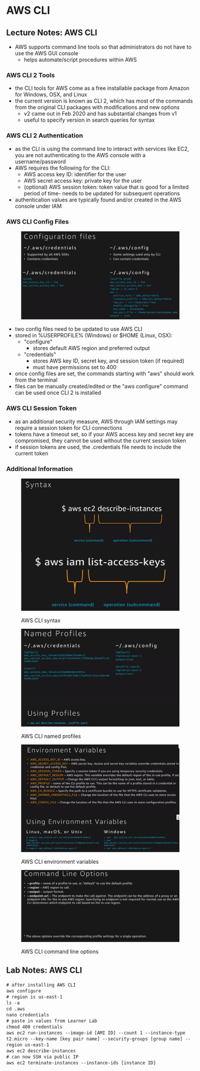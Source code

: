 # AWS CLI

## Lecture Notes: AWS CLI

* AWS supports command line tools so that administrators do not have to use the AWS GUI console
  * helps automate/script procedures within AWS

### AWS CLI 2 Tools

* the CLI tools for AWS come as a free installable package from Amazon for Windows, OSX, and Linux
* the current version is known as CLI 2, which has most of the commands from the original CLI packages with modifications and new options
  * v2 came out in Feb 2020 and has substantial changes from v1
  * useful to specify version in search queries for syntax

### AWS CLI 2 Authentication

* as the CLI is using the command line to interact with services like EC2, you are not authenticating to the AWS console with a username/password
* AWS requires the following for the CLI:
  * AWS access key ID: identifier for the user
  * AWS secret access key: private key for the user
  * (optional) AWS session token: token value that is good for a limited period of time- needs to be updated for subsequent operations
* authentication values are typically found and/or created in the AWS console under IAM

### AWS CLI Config Files

<figure><img src=".gitbook/assets/{6A1BC8C2-7550-4441-AF97-B0133F2676C3}.png" alt=""><figcaption></figcaption></figure>

* two config files need to be updated to use AWS CLI
* stored in %USERPROFILE% (Windows) or $HOME (Linux, OSX):
  * "configure"
    * stores default AWS region and preferred output
  * "credentials"
    * stores AWS key ID, secret key, and session token (if required)
    * must have permissions set to 400
* once config files are set, the commands starting with "aws" should work from the terminal
* files can be manually created/edited or the "aws configure" command can be used once CLI 2 is installed

### AWS CLI Session Token

* as an additional security measure, AWS through IAM settings may require a session token for CLI connections
* tokens have a timeout set, so if your AWS access key and secret key are compromised, they cannot be used without the current session token
* if session tokens are used, the .credentials file needs to include the current token

### Additional Information

<figure><img src=".gitbook/assets/{5CC57224-0988-40BD-B196-B0A45B2F9A10}.png" alt=""><figcaption><p>AWS CLI syntax</p></figcaption></figure>

<figure><img src=".gitbook/assets/{18CD766D-63DF-4116-B2C1-5195878149F5}.png" alt=""><figcaption><p>AWS CLI named profiles</p></figcaption></figure>

<figure><img src=".gitbook/assets/{29F7D546-83D6-4D03-BDDC-4877A281DA31}.png" alt=""><figcaption><p>AWS CLI environment variables</p></figcaption></figure>

<figure><img src=".gitbook/assets/{F29BC407-1005-4B31-A46F-9F2DA7AB6BF3}.png" alt=""><figcaption><p>AWS CLI command line options</p></figcaption></figure>

## Lab Notes: AWS CLI

```
# after installing AWS CLI
aws configure
# region is us-east-1
ls -a
cd .aws
nano credentials
# paste in values from Learner Lab
chmod 400 credentials
aws ec2 run-instances --image-id [AMI ID] --count 1 --instance-type t2.micro --key-name [key pair name] --security-groups [group name] --region us-east-1
aws ec2 describe-instances
# can now SSH via public IP
aws ec2 terminate-instances --instance-ids [instance ID]
```

